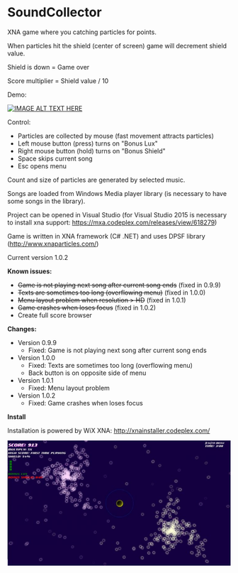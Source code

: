 # SoundCollector
XNA game where you catching particles for points.

When particles hit the shield (center of screen) game will decrement shield value.

Shield is down = Game over

Score multiplier = Shield value / 10

Demo:

[![IMAGE ALT TEXT HERE](http://img.youtube.com/vi/bX6bv9lACiQ/0.jpg)](http://www.youtube.com/watch?v=bX6bv9lACiQ)

Control:
- Particles are collected by mouse (fast movement attracts particles)
- Left mouse button (press) turns on "Bonus Lux"
- Right mouse button (hold) turns on "Bonus Shield"
- Space skips current song
- Esc opens menu

Count and size of particles are generated by selected music.

Songs are loaded from Windows Media player library (is necessary to have some songs in the library).

Project can be opened in Visual Studio 
(for Visual Studio 2015 is necessary to install xna support: https://mxa.codeplex.com/releases/view/618279) 

Game is written in XNA framework (C# .NET) and uses DPSF library (http://www.xnaparticles.com/) 

Current version 1.0.2

**Known issues:**
- ~~Game is not playing next song after current song ends~~ (fixed in 0.9.9)
- ~~Texts are sometimes too long (overflowing menu)~~ (fixed in 1.0.0)
- ~~Menu layout problem when resolution > HD~~ (fixed in 1.0.1)
- ~~Game crashes when loses focus~~ (fixed in 1.0.2)
- Create full score browser

**Changes:**
- Version 0.9.9
  - Fixed: Game is not playing next song after current song ends
- Version 1.0.0
  - Fixed: Texts are sometimes too long (overflowing menu)
  - Back button is on opposite side of menu
- Version 1.0.1
  - Fixed: Menu layout problem
- Version 1.0.2
  - Fixed: Game crashes when loses focus
  
**Install**

Installation is powered by WiX XNA: http://xnainstaller.codeplex.com/

![alt text][logo]

[logo]: https://github.com/jiriKuba/SoundCollector/blob/master/SoundCollectorScreenshot.jpg "Screenshot"
